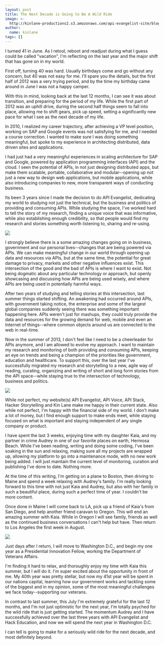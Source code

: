```yaml
---
layout: post
title: The Next Decade is Going to Be A Wild Ride
image: >-
  http://kinlane-productions2.s3.amazonaws.com/api-evangelist-site/blog/KinLane-04-2012-Headshot-3-250.jpg
author:
  name: kinlane
tags: []
---
```

I turned 41 in June. As I retool, reboot and readjust during what I guess could be called "vacation", I'm reflecting on the last year and the major shift that has gone on in my world.

First off, turning 40 was hard. Usually birthdays come and go without any concern, but 40 was not easy for me. I'll spare you the details, but the first half of 2012 was a very trying period, and by the time my birthday came around in June I was not a happy camper.

With this in mind, looking back at the last 12 months, I can see it was about transition, and preparing for the period of my life. While the first part of 2012 was an uphill drive, during the second half things seem to fall into place, allowing me to shift gears, pick up speed, setting a significantly new pace for what I see as the next decade of my life.

In 2010, I realized my career trajectory, after achieving a VP level position, working on SAP and Google events was not satisfying for me, and I needed a course correction. I wanted to make sure I was doing something meaningful, but spoke to my experience in architecting distributed, data driven sites and applications.

I had just had a very meaningful experiences in scaling architecture for SAP and Google, powered by application programming interfaces (API) and the cloud. I seen the potential of APIs, in not just designing distributed apps, but make them scalable, portable, collaborative and modular--opening up not just a new way to design web applications, but mobile applications, while also introducing companies to new, more transparent ways of conducting business.

Its been 3 years since I made the decision to do API Evangelist, dedicating my world to studying not just the technical, but the business and politics of providing and consuming APIs. While studying the space, I've worked hard to tell the story of my research, finding a unique voice that was informative, while also establishing enough credibility, so that people would find my research and stories something worth listening to, sharing and re-using.

![](https://s3.amazonaws.com/kinlane-productions2/kin-lane/audrey-kin-paris-2.JPG)

I strongly believe there is a some amazing changes going on in business, government and our personal lives--changes that are being powered via APIs. We can make meaningful change in our world through opening up data and resources via APIs, but at the same time, the potential for great damage to privacy, markets and other negative influences exist. This intersection of the good and the bad of APIs is where I want to exist. Not being dogmatic about any particular technology or approach, but openly showcasing and discussing how APIs are being used wisely, and where APIs are being used in potentially harmful ways.

After two years of studying and telling stories at this intersection, last summer things started shifting. An awakening had occurred around APIs, with government taking notice, the enterprise and some of the largest global companies suddenly seeing there was something important happening here. APIs weren't just for mashups, they could truly provide the data and resources for the growing demand for web, mobile and even an Internet of things--where common objects around us are connected to the web in real-time.

Now in the summer of 2013, I don't feel like I need to be a cheerleader for APIs anymore, and I am allowed to evolve my approach. I want to maintain my research and monitoring of both providing and consuming APIs, keeping an eye on trends and being a champion of the priorities like government, education and healthcare. To support this, over the last year I've successfully migrated my research and storytelling to a new, agile way of reading, curating, organizing and writing of short and long form stories from the API space--while staying true to the intersection of technology, business and politics.

![](https://s3.amazonaws.com/kinlane-productions2/kin-lane/Kaia-And-Me.png)

While not perfect, my website(s) API Evangelist, API Voice, API Stack, Hacker Storytelling and Kin Lane make me happy in their current state. Also while not perfect, I'm happy with the financial side of my world. I don't make a lot of money, but I find enough support to make ends meet, while staying focused on what is important and staying independent of any single company or product.

I have spent the last 3 weeks, enjoying time with my daughter Kaia, and my partner in crime Audrey in one of our favorite places on earth, Hermosa Beach. While I've been reading, writing and doing some coding, I've been soaking in the sun and relaxing, making sure all my projects are wrapped up, allowing my platform to go into a maintenance mode, with no new work being added. I will just maintain the current level of monitoring, curation and publishing I've done to date. Nothing more.

At the time of this writing, I'm getting on a plane to Boston, then driving to Maine and spend a week relaxing with Audrey's family. I'm really looking forward to this time with not just Kaia and Audrey, but also with her family in such a beautiful place, during such a perfect time of year. I couldn't be more content.

Once done in Maine I will come back to LA, pick up a friend of Kaia's from San Diego, and help another friend caravan to Oregon. This will end an amazing summer with Kaia. While in Oregon I will see family, friends as well as the continued business conversations I can't help but have. Then return to Los Angeles the first week in August.

![](https://s3.amazonaws.com/kinlane-productions2/kin-lane/kin-lane-apistrat-chair.png)

Just days after I return, I will move to Washington D.C., and begin my one year as a Presidential Innovation Fellow, working the Department of Veterans Affairs.

I'm finding it hard to relax, and thoroughly enjoy my time with Kaia this summer, but I will do it. I'm super excited about the opportunity in front of me. My 40th year was pretty stellar, but now my 41st year will be spent in our nations capital, learning how our government works and tackling some of the biggest and in my opinion, some of the most meaningful challenges we face today--supporting our veterans.

In contrast to last summer, this July I'm extremely grateful for the last 12 months, and I'm not just optimistic for the next year, I'm totally psyched for the wild ride that is just getting started. The momentum Audrey and I have successfully achieved over the last three years with API Evangelist and Hack Education, and now we will spend the next year in Washington D.C.

I can tell is going to make for a seriously wild ride for the next decade, and most definitely beyond.